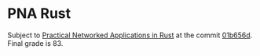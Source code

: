 # PNA Rust
Subject to [Practical Networked Applications in Rust](https://github.com/pingcap/talent-plan/blob/master/courses/rust/README.md) at the commit [01b656d](https://github.com/pingcap/talent-plan/tree/01b656db962cea7d653182354b0bb3b6f146dbe0/courses/rust). Final grade is 83.
